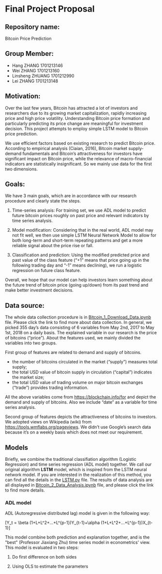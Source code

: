 # Final Project Proposal

## Repository name: 
Bitcoin Price Prediction

## Group Member:
* Hang ZHANG        1701213146
* Wei ZHANG         1701213160
* Linsheng ZHUANG   1701212990
* Lei ZHANG         1701213148


## Motivation:
Over the last few years, Bitcoin has attracted a lot of investors and researchers due to its growing market capitalization, rapidly increasing price and high price volatility. Understanding Bitcoin price formation and particularly predicting its price change are meaningful for investment decision. This project attempts to employ simple LSTM model to Bitcoin price prediction.

We use efficient factors based on existing research to predict Bitcoin price. According to empirical analysis (Ciaian, 2016), Bitcoin market supply-demand fundamentals and Bitcoin’s attractiveness for investors have significant impact on Bitcoin price, while the relevance of macro-financial indicators are statistically insignificant. So we mainly use data for the first two dimensions.


## Goals:
We have 3 main goals, which are in accordance with our research procedure and clearly state the steps.

1. Time-series analysis: 
For training set, we use ADL model to predict future bitcoin prices roughly on past price and relevant indicators by time series analysis.

2. Model modification: 
Considering that in the real world, ADL model may not fit well, we then use simple LSTM Neural Network Model to allow for both long-term and short-term repeating patterns and get a more reliable signal about the price rise or fall. 

3. Classification and prediction: 
Using the modified predicted price and past value of the class feature (“+1” means that price going up in the following trading day and “-1” means declining), we run a logistic regression on future class feature.

Overall, we hope that our model can help investors learn something about the future trend of bitcoin price (going up/down) from its past trend and make better investment decisions.

## Data source:
The whole data collection procedure is in [Bitcoin_1_Download_Data.ipynb](https://github.com/LeiZHANG1995/PHBS_TQFML/blob/master/Project/Bitcoin_1_Download_Data.ipynb) file. Please click the link to find more about data collection. In general, we picked 355 day’s data consisting of 6 variables from May 2nd, 2017 to May 1st, 2018 on a daily basis. The explained variable in our research is the price of bitcoins (“price”). About the features used, we mainly divided the variables into two groups.

First group of features are related to demand and supply of bitcoins. 
* the number of bitcoins circulated in the market (“supply”) measures total supply;
* the total USD value of bitcoin supply in circulation (“capital”) indicates the market size;
* the total USD value of trading volume on major bitcoin exchanges (“trade”) provides trading information.

All the above variables come from https://blockchain.info/for and depict the demand and supply of bitcoins. Also we include “date” as a variable for time series analysis.

Second group of features depicts the attractiveness of bitcoins to investors. We adopted views on Wikipedia (wiki) from https://tools.wmflabs.org/pageviews. We didn’t use Google’s search data because it’s on a weekly basis which does not meet our requirement.

## Models
Briefly, we combine the traditional classifiation algorithm (Logistic Regression) and time series regression (ADL model) together. We call our original algorithm **LSTM** model, which is inspired from the LSTM neural network model. If you are interested in the realization of this method, you can find all the details in the [LSTM.py](https://github.com/LeiZHANG1995/PHBS_TQFML/blob/master/Project/LSTM.py) file. The results of data analysis are all displayed in [Bitcoin_2_Data_Analysis.ipynb](https://github.com/LeiZHANG1995/PHBS_TQFML/blob/master/Project/Bitcoin_2_Data_Analysis.ipynb) file, and please click the link to find more details. 

### ADL model
ADL (Autoregressive distributed lag) model is given in the following way:

\[Y_t = \beta (1+L+L^2+...+L^{p-1})Y_{t-1}+\alpha (1+L+L^2+...+L^{p-1})X_{t-1}\]

This model combine both prediction and explanation together, and is the "best" (Professor Jiaxiang Zhu) time series model in econometrics' view. This model is evaluated in two steps:

1) Do first difference on both sides

2) Using OLS to estimate the parameters





